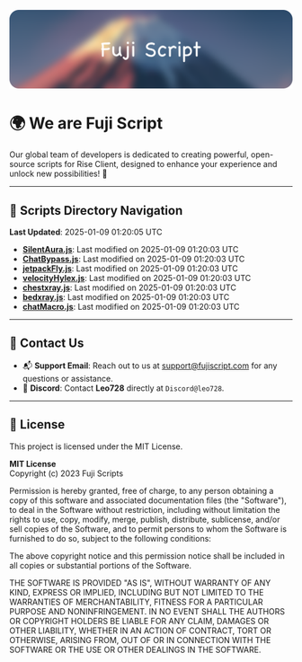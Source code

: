 ![Banner](.github/b.webp)

# 🌍 **We are Fuji Script**

Our global team of developers is dedicated to creating powerful, open-source scripts for Rise Client, designed to enhance your experience and unlock new possibilities! 🌟

---
<!-- SCRIPTS_NAVIGATION_START -->
## 📂 **Scripts Directory Navigation**

**Last Updated**: 2025-01-09 01:20:05 UTC

- **[SilentAura.js](scripts/SilentAura.js)**: Last modified on 2025-01-09 01:20:03 UTC
- **[ChatBypass.js](scripts/ChatBypass.js)**: Last modified on 2025-01-09 01:20:03 UTC
- **[jetpackFly.js](scripts/jetpackFly.js)**: Last modified on 2025-01-09 01:20:03 UTC
- **[velocityHylex.js](scripts/velocityHylex.js)**: Last modified on 2025-01-09 01:20:03 UTC
- **[chestxray.js](scripts/chestxray.js)**: Last modified on 2025-01-09 01:20:03 UTC
- **[bedxray.js](scripts/bedxray.js)**: Last modified on 2025-01-09 01:20:03 UTC
- **[chatMacro.js](scripts/chatMacro.js)**: Last modified on 2025-01-09 01:20:03 UTC

<!-- SCRIPTS_NAVIGATION_END -->

---

## 💬 **Contact Us**  
- 📬 **Support Email**: Reach out to us at [support@fujiscript.com](mailto:support@fujiscript.com) for any questions or assistance.  
- 💬 **Discord**: Contact **Leo728** directly at `Discord@leo728`.

---

## 📜 **License**

This project is licensed under the MIT License.  

**MIT License**  
Copyright (c) 2023 Fuji Scripts  

Permission is hereby granted, free of charge, to any person obtaining a copy of this software and associated documentation files (the "Software"), to deal in the Software without restriction, including without limitation the rights to use, copy, modify, merge, publish, distribute, sublicense, and/or sell copies of the Software, and to permit persons to whom the Software is furnished to do so, subject to the following conditions:  

The above copyright notice and this permission notice shall be included in all copies or substantial portions of the Software.  

THE SOFTWARE IS PROVIDED "AS IS", WITHOUT WARRANTY OF ANY KIND, EXPRESS OR IMPLIED, INCLUDING BUT NOT LIMITED TO THE WARRANTIES OF MERCHANTABILITY, FITNESS FOR A PARTICULAR PURPOSE AND NONINFRINGEMENT. IN NO EVENT SHALL THE AUTHORS OR COPYRIGHT HOLDERS BE LIABLE FOR ANY CLAIM, DAMAGES OR OTHER LIABILITY, WHETHER IN AN ACTION OF CONTRACT, TORT OR OTHERWISE, ARISING FROM, OUT OF OR IN CONNECTION WITH THE SOFTWARE OR THE USE OR OTHER DEALINGS IN THE SOFTWARE.  
